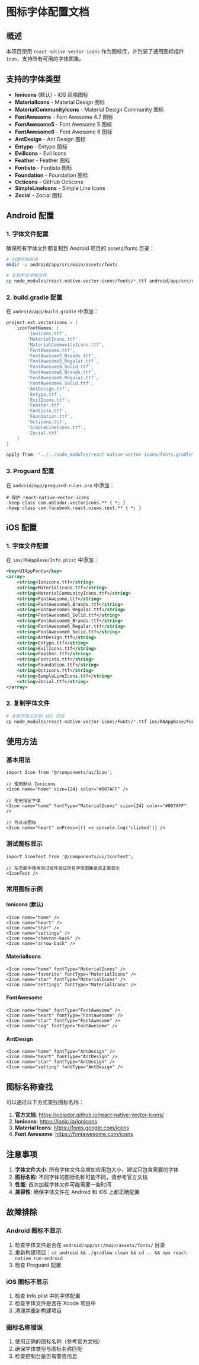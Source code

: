 # 图标字体配置文档

## 概述

本项目使用 `react-native-vector-icons` 作为图标库，并封装了通用图标组件 `Icon`，支持所有可用的字体图集。

## 支持的字体类型

- **Ionicons** (默认) - iOS 风格图标
- **MaterialIcons** - Material Design 图标
- **MaterialCommunityIcons** - Material Design Community 图标
- **FontAwesome** - Font Awesome 4.7 图标
- **FontAwesome5** - Font Awesome 5 图标
- **FontAwesome6** - Font Awesome 6 图标
- **AntDesign** - Ant Design 图标
- **Entypo** - Entypo 图标
- **EvilIcons** - Evil Icons
- **Feather** - Feather 图标
- **Fontisto** - Fontisto 图标
- **Foundation** - Foundation 图标
- **Octicons** - GitHub Octicons
- **SimpleLineIcons** - Simple Line Icons
- **Zocial** - Zocial 图标

## Android 配置

### 1. 字体文件配置

确保所有字体文件都复制到 Android 项目的 assets/fonts 目录：

```bash
# 创建字体目录
mkdir -p android/app/src/main/assets/fonts

# 复制所有字体文件
cp node_modules/react-native-vector-icons/Fonts/*.ttf android/app/src/main/assets/fonts/
```

### 2. build.gradle 配置

在 `android/app/build.gradle` 中添加：

```gradle
project.ext.vectoricons = [
    iconFontNames: [
        'Ionicons.ttf',
        'MaterialIcons.ttf',
        'MaterialCommunityIcons.ttf',
        'FontAwesome.ttf',
        'FontAwesome5_Brands.ttf',
        'FontAwesome5_Regular.ttf',
        'FontAwesome5_Solid.ttf',
        'FontAwesome6_Brands.ttf',
        'FontAwesome6_Regular.ttf',
        'FontAwesome6_Solid.ttf',
        'AntDesign.ttf',
        'Entypo.ttf',
        'EvilIcons.ttf',
        'Feather.ttf',
        'Fontisto.ttf',
        'Foundation.ttf',
        'Octicons.ttf',
        'SimpleLineIcons.ttf',
        'Zocial.ttf'
    ]
]

apply from: "../../node_modules/react-native-vector-icons/fonts.gradle"
```

### 3. Proguard 配置

在 `android/app/proguard-rules.pro` 中添加：

```proguard
# 保护 react-native-vector-icons
-keep class com.oblador.vectoricons.** { *; }
-keep class com.facebook.react.views.text.** { *; }
```

## iOS 配置

### 1. 字体文件配置

在 `ios/RNAppBase/Info.plist` 中添加：

```xml
<key>UIAppFonts</key>
<array>
    <string>Ionicons.ttf</string>
    <string>MaterialIcons.ttf</string>
    <string>MaterialCommunityIcons.ttf</string>
    <string>FontAwesome.ttf</string>
    <string>FontAwesome5_Brands.ttf</string>
    <string>FontAwesome5_Regular.ttf</string>
    <string>FontAwesome5_Solid.ttf</string>
    <string>FontAwesome6_Brands.ttf</string>
    <string>FontAwesome6_Regular.ttf</string>
    <string>FontAwesome6_Solid.ttf</string>
    <string>AntDesign.ttf</string>
    <string>Entypo.ttf</string>
    <string>EvilIcons.ttf</string>
    <string>Feather.ttf</string>
    <string>Fontisto.ttf</string>
    <string>Foundation.ttf</string>
    <string>Octicons.ttf</string>
    <string>SimpleLineIcons.ttf</string>
    <string>Zocial.ttf</string>
</array>
```

### 2. 复制字体文件

```bash
# 复制字体文件到 iOS 项目
cp node_modules/react-native-vector-icons/Fonts/*.ttf ios/RNAppBase/Fonts/
```

## 使用方法

### 基本用法

```tsx
import Icon from '@/components/ui/Icon';

// 使用默认 Ionicons
<Icon name="home" size={24} color="#007AFF" />

// 使用指定字体
<Icon name="home" fontType="MaterialIcons" size={24} color="#007AFF" />

// 可点击图标
<Icon name="heart" onPress={() => console.log('clicked')} />
```

### 测试图标显示

```tsx
import IconTest from '@/components/ui/IconTest';

// 在页面中使用测试组件验证所有字体图集是否正常显示
<IconTest />
```

### 常用图标示例

#### Ionicons (默认)

```tsx
<Icon name="home" />
<Icon name="heart" />
<Icon name="star" />
<Icon name="settings" />
<Icon name="chevron-back" />
<Icon name="arrow-back" />
```

#### MaterialIcons

```tsx
<Icon name="home" fontType="MaterialIcons" />
<Icon name="favorite" fontType="MaterialIcons" />
<Icon name="star" fontType="MaterialIcons" />
<Icon name="settings" fontType="MaterialIcons" />
```

#### FontAwesome

```tsx
<Icon name="home" fontType="FontAwesome" />
<Icon name="heart" fontType="FontAwesome" />
<Icon name="star" fontType="FontAwesome" />
<Icon name="cog" fontType="FontAwesome" />
```

#### AntDesign

```tsx
<Icon name="home" fontType="AntDesign" />
<Icon name="heart" fontType="AntDesign" />
<Icon name="star" fontType="AntDesign" />
<Icon name="setting" fontType="AntDesign" />
```

## 图标名称查找

可以通过以下方式查找图标名称：

1. **官方文档**: https://oblador.github.io/react-native-vector-icons/
2. **Ionicons**: https://ionic.io/ionicons
3. **Material Icons**: https://fonts.google.com/icons
4. **Font Awesome**: https://fontawesome.com/icons

## 注意事项

1. **字体文件大小**: 所有字体文件会增加应用包大小，建议只包含需要的字体
2. **图标名称**: 不同字体的图标名称可能不同，请参考官方文档
3. **性能**: 首次加载字体文件可能需要一些时间
4. **兼容性**: 确保字体文件在 Android 和 iOS 上都正确配置

## 故障排除

### Android 图标不显示

1. 检查字体文件是否在 `android/app/src/main/assets/fonts/` 目录
2. 重新构建项目：`cd android && ./gradlew clean && cd .. && npx react-native run-android`
3. 检查 Proguard 配置

### iOS 图标不显示

1. 检查 Info.plist 中的字体配置
2. 检查字体文件是否在 Xcode 项目中
3. 清理并重新构建项目

### 图标名称错误

1. 使用正确的图标名称（参考官方文档）
2. 确保字体类型与图标名称匹配
3. 检查控制台是否有警告信息
